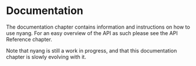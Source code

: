 # Documentation

The documentation chapter contains information and instructions on how to use nyang. For an easy overview of the API as such please see the API Reference chapter.

Note that nyang is still a work in progress, and that this documentation chapter is slowly evolving with it.